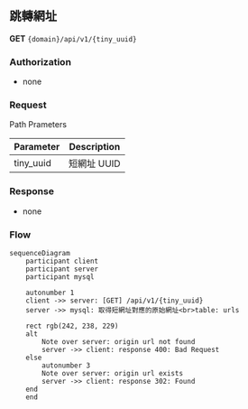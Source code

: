 ## 跳轉網址

**GET** `{domain}/api/v1/{tiny_uuid}`

### Authorization

- none

### Request

Path Prameters

| Parameter  | Description |
| ---------- | ----------- |
| tiny_uuid  | 短網址 UUID |

### Response

- none

### Flow

```mermaid
sequenceDiagram
    participant client
    participant server
    participant mysql

    autonumber 1
    client ->> server: [GET] /api/v1/{tiny_uuid}
    server ->> mysql: 取得短網址對應的原始網址<br>table: urls

    rect rgb(242, 238, 229)
    alt
        Note over server: origin url not found
        server ->> client: response 400: Bad Request
    else
        autonumber 3
        Note over server: origin url exists
        server ->> client: response 302: Found
    end
    end
```